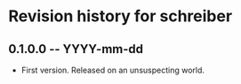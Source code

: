 # Revision history for schreiber

## 0.1.0.0  -- YYYY-mm-dd

* First version. Released on an unsuspecting world.
